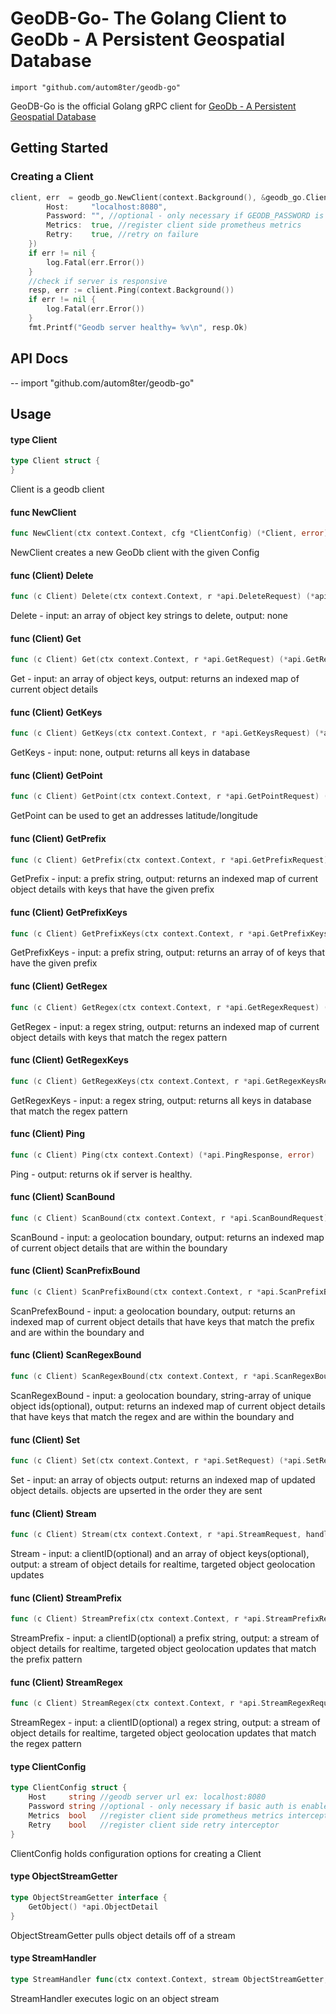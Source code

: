# GeoDB-Go- The Golang Client to GeoDb - A Persistent Geospatial Database
    import "github.com/autom8ter/geodb-go"
    

GeoDB-Go is the official Golang gRPC client for [GeoDb - A Persistent Geospatial Database](https://github.com/autom8ter/geodb)

## Getting Started

### Creating a Client

```go
client, err  = geodb_go.NewClient(context.Background(), &geodb_go.ClientConfig{
		Host:     "localhost:8080",
		Password: "", //optional - only necessary if GEODB_PASSWORD is set server side
		Metrics:  true, //register client side prometheus metrics
		Retry:    true, //retry on failure
	})
	if err != nil {
		log.Fatal(err.Error())
	}
    //check if server is responsive
	resp, err := client.Ping(context.Background())
	if err != nil {
		log.Fatal(err.Error())
	}
	fmt.Printf("Geodb server healthy= %v\n", resp.Ok)
```

## API Docs
--
    import "github.com/autom8ter/geodb-go"


## Usage

#### type Client

```go
type Client struct {
}
```

Client is a geodb client

#### func  NewClient

```go
func NewClient(ctx context.Context, cfg *ClientConfig) (*Client, error)
```
NewClient creates a new GeoDb client with the given Config

#### func (Client) Delete

```go
func (c Client) Delete(ctx context.Context, r *api.DeleteRequest) (*api.DeleteResponse, error)
```
Delete - input: an array of object key strings to delete, output: none

#### func (Client) Get

```go
func (c Client) Get(ctx context.Context, r *api.GetRequest) (*api.GetResponse, error)
```
Get - input: an array of object keys, output: returns an indexed map of current
object details

#### func (Client) GetKeys

```go
func (c Client) GetKeys(ctx context.Context, r *api.GetKeysRequest) (*api.GetKeysResponse, error)
```
GetKeys - input: none, output: returns all keys in database

#### func (Client) GetPoint

```go
func (c Client) GetPoint(ctx context.Context, r *api.GetPointRequest) (*api.GetPointResponse, error)
```
GetPoint can be used to get an addresses latitude/longitude

#### func (Client) GetPrefix

```go
func (c Client) GetPrefix(ctx context.Context, r *api.GetPrefixRequest) (*api.GetPrefixResponse, error)
```
GetPrefix - input: a prefix string, output: returns an indexed map of current
object details with keys that have the given prefix

#### func (Client) GetPrefixKeys

```go
func (c Client) GetPrefixKeys(ctx context.Context, r *api.GetPrefixKeysRequest) (*api.GetPrefixKeysResponse, error)
```
GetPrefixKeys - input: a prefix string, output: returns an array of of keys that
have the given prefix

#### func (Client) GetRegex

```go
func (c Client) GetRegex(ctx context.Context, r *api.GetRegexRequest) (*api.GetRegexResponse, error)
```
GetRegex - input: a regex string, output: returns an indexed map of current
object details with keys that match the regex pattern

#### func (Client) GetRegexKeys

```go
func (c Client) GetRegexKeys(ctx context.Context, r *api.GetRegexKeysRequest) (*api.GetRegexKeysResponse, error)
```
GetRegexKeys - input: a regex string, output: returns all keys in database that
match the regex pattern

#### func (Client) Ping

```go
func (c Client) Ping(ctx context.Context) (*api.PingResponse, error)
```
Ping - output: returns ok if server is healthy.

#### func (Client) ScanBound

```go
func (c Client) ScanBound(ctx context.Context, r *api.ScanBoundRequest) (*api.ScanBoundResponse, error)
```
ScanBound - input: a geolocation boundary, output: returns an indexed map of
current object details that are within the boundary

#### func (Client) ScanPrefixBound

```go
func (c Client) ScanPrefixBound(ctx context.Context, r *api.ScanPrefixBoundRequest) (*api.ScanPrefixBoundResponse, error)
```
ScanPrefexBound - input: a geolocation boundary, output: returns an indexed map
of current object details that have keys that match the prefix and are within
the boundary and

#### func (Client) ScanRegexBound

```go
func (c Client) ScanRegexBound(ctx context.Context, r *api.ScanRegexBoundRequest) (*api.ScanRegexBoundResponse, error)
```
ScanRegexBound - input: a geolocation boundary, string-array of unique object
ids(optional), output: returns an indexed map of current object details that
have keys that match the regex and are within the boundary and

#### func (Client) Set

```go
func (c Client) Set(ctx context.Context, r *api.SetRequest) (*api.SetResponse, error)
```
Set - input: an array of objects output: returns an indexed map of updated
object details. objects are upserted in the order they are sent

#### func (Client) Stream

```go
func (c Client) Stream(ctx context.Context, r *api.StreamRequest, handler StreamHandler) error
```
Stream - input: a clientID(optional) and an array of object keys(optional),
output: a stream of object details for realtime, targeted object geolocation
updates

#### func (Client) StreamPrefix

```go
func (c Client) StreamPrefix(ctx context.Context, r *api.StreamPrefixRequest, handler StreamHandler) error
```
StreamPrefix - input: a clientID(optional) a prefix string, output: a stream of
object details for realtime, targeted object geolocation updates that match the
prefix pattern

#### func (Client) StreamRegex

```go
func (c Client) StreamRegex(ctx context.Context, r *api.StreamRegexRequest, handler StreamHandler) error
```
StreamRegex - input: a clientID(optional) a regex string, output: a stream of
object details for realtime, targeted object geolocation updates that match the
regex pattern

#### type ClientConfig

```go
type ClientConfig struct {
	Host     string //geodb server url ex: localhost:8080
	Password string //optional - only necessary if basic auth is enabled on geodb server
	Metrics  bool   //register client side prometheus metrics interceptor
	Retry    bool   //register client side retry interceptor
}
```

ClientConfig holds configuration options for creating a Client

#### type ObjectStreamGetter

```go
type ObjectStreamGetter interface {
	GetObject() *api.ObjectDetail
}
```

ObjectStreamGetter pulls object details off of a stream

#### type StreamHandler

```go
type StreamHandler func(ctx context.Context, stream ObjectStreamGetter, err error)
```

StreamHandler executes logic on an object stream
